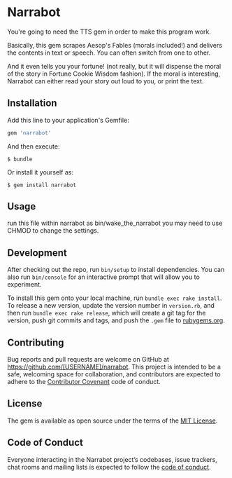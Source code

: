 # Narrabot

You're going to need the TTS gem in order to make this program work.

Basically, this gem scrapes Aesop's Fables (morals included!) and delivers the contents
in text or speech.  You can often switch from one to other.

And it even tells you your fortune! (not really, but it will dispense the moral of the story in Fortune Cookie Wisdom fashion).  If the moral is interesting, Narrabot can either read your story out loud to you, or print the text.

## Installation

Add this line to your application's Gemfile:

```ruby
gem 'narrabot'
```

And then execute:

    $ bundle

Or install it yourself as:

    $ gem install narrabot

## Usage

run this file within narrabot as bin/wake_the_narrabot
you may need to use CHMOD to change the settings.

## Development

After checking out the repo, run `bin/setup` to install dependencies. You can also run `bin/console` for an interactive prompt that will allow you to experiment.

To install this gem onto your local machine, run `bundle exec rake install`. To release a new version, update the version number in `version.rb`, and then run `bundle exec rake release`, which will create a git tag for the version, push git commits and tags, and push the `.gem` file to [rubygems.org](https://rubygems.org).

## Contributing

Bug reports and pull requests are welcome on GitHub at https://github.com/[USERNAME]/narrabot. This project is intended to be a safe, welcoming space for collaboration, and contributors are expected to adhere to the [Contributor Covenant](http://contributor-covenant.org) code of conduct.

## License

The gem is available as open source under the terms of the [MIT License](https://opensource.org/licenses/MIT).

## Code of Conduct

Everyone interacting in the Narrabot project’s codebases, issue trackers, chat rooms and mailing lists is expected to follow the [code of conduct](https://github.com/[USERNAME]/narrabot/blob/master/CODE_OF_CONDUCT.md).
